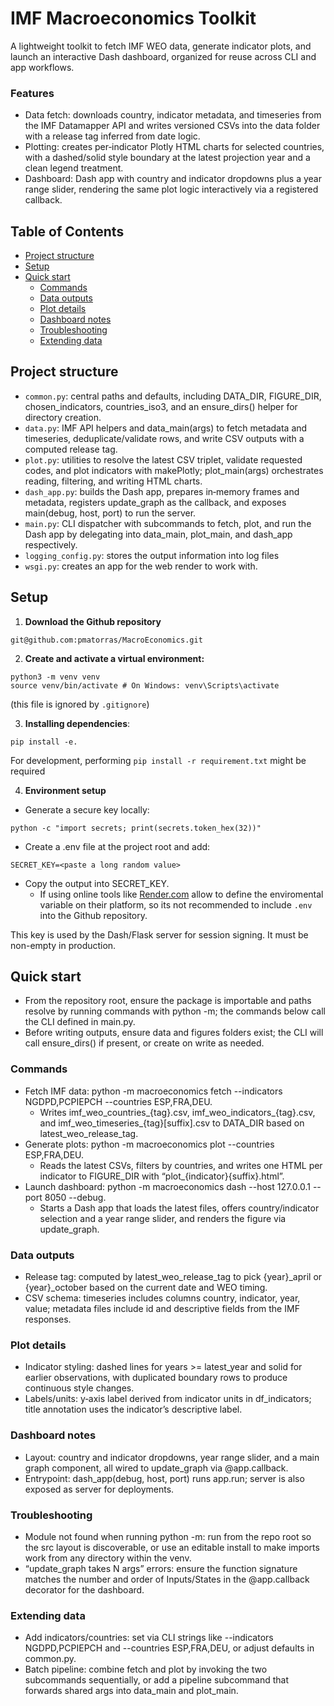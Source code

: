# IMF Macroeconomics Toolkit

A lightweight toolkit to fetch IMF WEO data, generate indicator plots, and launch an interactive Dash dashboard, organized for reuse across CLI and app workflows.

### Features 

- Data fetch: downloads country, indicator metadata, and timeseries from the IMF Datamapper API and writes versioned CSVs into the data folder with a release tag inferred from date logic.
- Plotting: creates per‑indicator Plotly HTML charts for selected countries, with a dashed/solid style boundary at the latest projection year and a clean legend treatment.
- Dashboard: Dash app with country and indicator dropdowns plus a year range slider, rendering the same plot logic interactively via a registered callback.

## Table of Contents
- [Project structure](#project-structure)
- [Setup](#setup)
- [Quick start](#quick-start)
    - [Commands](#commands)
    - [Data outputs](#data-outputs)
    - [Plot details](#plot-details)
    - [Dashboard notes](#dashboard-notes)
    - [Troubleshooting](#troubleshooting)
    - [Extending data](#extending-data)

## Project structure

- `common.py`: central paths and defaults, including DATA_DIR, FIGURE_DIR, chosen_indicators, countries_iso3, and an ensure_dirs() helper for directory creation.
- `data.py`: IMF API helpers and data_main(args) to fetch metadata and timeseries, deduplicate/validate rows, and write CSV outputs with a computed release tag.
- `plot.py`: utilities to resolve the latest CSV triplet, validate requested codes, and plot indicators with makePlotly; plot_main(args) orchestrates reading, filtering, and writing HTML charts.
- `dash_app.py`: builds the Dash app, prepares in‑memory frames and metadata, registers update_graph as the callback, and exposes main(debug, host, port) to run the server.
- `main.py`: CLI dispatcher with subcommands to fetch, plot, and run the Dash app by delegating into data_main, plot_main, and dash_app respectively.
- `logging_config.py`: stores the output information into log files
- `wsgi.py`: creates an app for the web render to work with.


## Setup
1. **Download the Github repository**
```
git@github.com:pmatorras/MacroEconomics.git
```
2. **Create and activate a virtual environment:**

```
python3 -m venv venv
source venv/bin/activate # On Windows: venv\Scripts\activate
```
(this file is ignored by `.gitignore`)

3. **Installing dependencies**:
```
pip install -e.
```
For development, performing `pip install -r requirement.txt` might be required

4. **Environment setup**
- Generate a secure key locally:
```
python -c "import secrets; print(secrets.token_hex(32))"
```
- Create a .env file at the project root and add:
```
SECRET_KEY=<paste a long random value>
```

- Copy the output into SECRET_KEY.
    - If using online tools like [Render.com](https://dashboard.render.com/) allow to define the enviromental variable on their platform, so its not recommended to include `.env` into the Github repository.



This key is used by the Dash/Flask server for session signing. It must be non-empty in production.



## Quick start

- From the repository root, ensure the package is importable and paths resolve by running commands with python -m; the commands below call the CLI defined in main.py.
- Before writing outputs, ensure data and figures folders exist; the CLI will call ensure_dirs() if present, or create on write as needed.


### Commands

- Fetch IMF data:
python -m macroeconomics fetch --indicators NGDPD,PCPIEPCH --countries ESP,FRA,DEU.
    - Writes imf_weo_countries_{tag}.csv, imf_weo_indicators_{tag}.csv, and imf_weo_timeseries_{tag}[suffix].csv to DATA_DIR based on latest_weo_release_tag.
- Generate plots:
python -m macroeconomics plot --countries ESP,FRA,DEU.
    - Reads the latest CSVs, filters by countries, and writes one HTML per indicator to FIGURE_DIR with “plot_{indicator}{suffix}.html”.
- Launch dashboard:
python -m macroeconomics dash --host 127.0.0.1 --port 8050 --debug.
    - Starts a Dash app that loads the latest files, offers country/indicator selection and a year range slider, and renders the figure via update_graph.


### Data outputs

- Release tag: computed by latest_weo_release_tag to pick {year}_april or {year}_october based on the current date and WEO timing.
- CSV schema: timeseries includes columns country, indicator, year, value; metadata files include id and descriptive fields from the IMF responses.


### Plot details

- Indicator styling: dashed lines for years >= latest_year and solid for earlier observations, with duplicated boundary rows to produce continuous style changes.
- Labels/units: y‑axis label derived from indicator units in df_indicators; title annotation uses the indicator’s descriptive label.


### Dashboard notes

- Layout: country and indicator dropdowns, year range slider, and a main graph component, all wired to update_graph via @app.callback.
- Entrypoint: dash_app(debug, host, port) runs app.run; server is also exposed as server for deployments.


### Troubleshooting

- Module not found when running python -m: run from the repo root so the src layout is discoverable, or use an editable install to make imports work from any directory within the venv.
- “update_graph takes N args” errors: ensure the function signature matches the number and order of Inputs/States in the @app.callback decorator for the dashboard.


### Extending data

- Add indicators/countries: set via CLI strings like --indicators NGDPD,PCPIEPCH and --countries ESP,FRA,DEU, or adjust defaults in common.py.
- Batch pipeline: combine fetch and plot by invoking the two subcommands sequentially, or add a pipeline subcommand that forwards shared args into data_main and plot_main.
